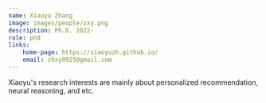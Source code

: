 ```yaml
---
name: Xiaoyu Zhang 
image: images/people/zxy.png
description: Ph.D. 2022-
role: phd 
links: 
    home-page: https://xiaoyuzh.github.io/ 
    email: zhxy0925@gmail.com
---
```


Xiaoyu's research interests are mainly about personalized recommendation, neural reasoning, and etc.